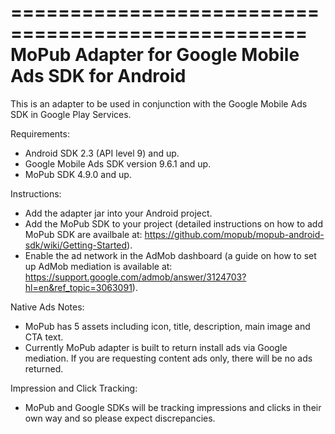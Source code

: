 ===================================================
MoPub Adapter for Google Mobile Ads SDK for Android
===================================================

This is an adapter to be used in conjunction with the Google Mobile Ads SDK in
Google Play Services.

Requirements:
- Android SDK 2.3 (API level 9) and up.
- Google Mobile Ads SDK version 9.6.1 and up.
- MoPub SDK 4.9.0 and up.

Instructions:
- Add the adapter jar into your Android project.
- Add the MoPub SDK to your project (detailed instructions on how to add MoPub
SDK are availbale at:
https://github.com/mopub/mopub-android-sdk/wiki/Getting-Started).
- Enable the ad network in the AdMob dashboard (a guide on how to set up AdMob
mediation is available at:
https://support.google.com/admob/answer/3124703?hl=en&ref_topic=3063091).

Native Ads Notes:
- MoPub has 5 assets including icon, title, description, main image and CTA
text.
- Currently MoPub adapter is built to return install ads via Google mediation.
If you are requesting content ads only, there will be no ads returned.

Impression and Click Tracking:
- MoPub and Google SDKs will be tracking impressions and clicks in their own way
and so please expect discrepancies.
